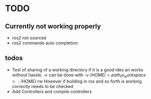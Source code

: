 # TODO

## Currently **not working** properly
* ros2 not sourced
* ros2 commands auto completion

## todos
* Test of sharing of a working directory if it is a good ides an works without hassle.
 -> can be done with -v /$HOME/<path_to_workspace>:/$HOME/<workspace>:rw 
 However if building in ros and so forth is working correctly needs to be checked
* Add Controllers and compile controllers
